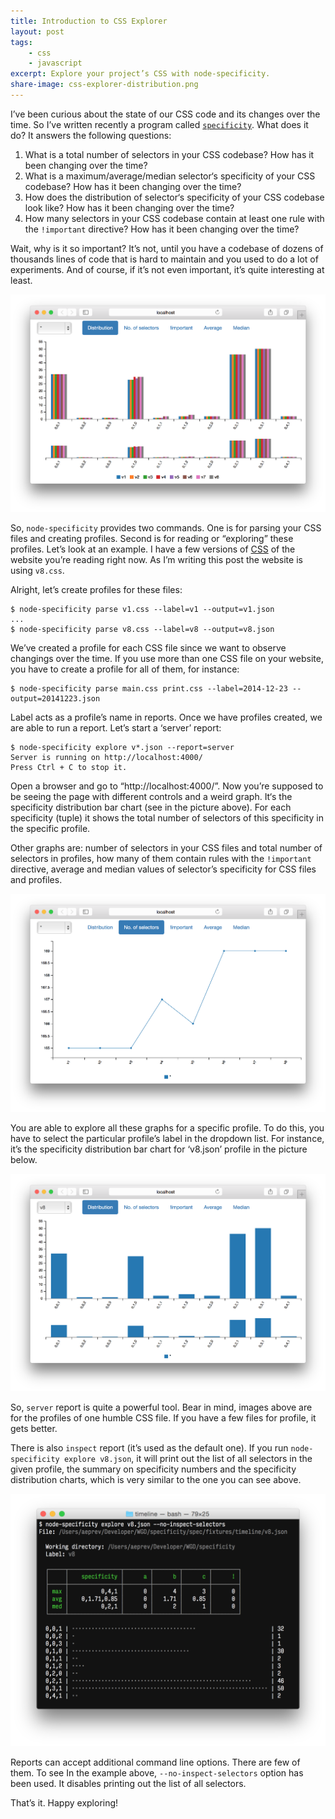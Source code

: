 ```yaml
---
title: Introduction to CSS Explorer
layout: post
tags:
    - css
    - javascript
excerpt: Explore your project’s CSS with node-specificity.
share-image: css-explorer-distribution.png
---
```


I’ve been curious about the state of our CSS code and its changes over the time.
So I’ve written recently a program called [`specificity`](https://github.com/eprev/specificity).
What does it do? It answers the following questions:

1. What is a total number of selectors in your CSS codebase?
How has it been changing over the time?
2. What is a maximum/average/median selector‘s specificity of your CSS codebase?
How has it been changing over the time?
3. How does the distribution of selector‘s specificity of your CSS codebase look like?
How has it been changing over the time?
4. How many selectors in your CSS codebase contain at least one rule with the `!important` directive?
How has it been changing over the time?

Wait, why is it so important? It’s not, until you have a codebase of dozens of
thousands lines of code that is hard to maintain and you used to do a lot of experiments.
And of course, if it’s not even important, it’s quite interesting at least.

![Screenshot of the ‘server’ report](/assets/posts/css-explorer-distribution.png)

So, `node-specificity` provides two commands. One is for parsing your CSS files and creating profiles.
Second is for reading or “exploring” these profiles. Let’s look at an example. I have a few versions of
[CSS](https://github.com/eprev/specificity/tree/master/spec/fixtures/timeline) of the website
you’re reading right now. As I’m writing this post the website is using `v8.css`.

Alright, let’s create profiles for these files:

~~~
$ node-specificity parse v1.css --label=v1 --output=v1.json
...
$ node-specificity parse v8.css --label=v8 --output=v8.json
~~~

We’ve created a profile for each CSS file since we want to observe changings over the time. If you use
more than one CSS file on your website, you have to create a profile for all of them, for instance:

~~~
$ node-specificity parse main.css print.css --label=2014-12-23 --output=20141223.json
~~~

Label acts as a profile’s name in reports. Once we have profiles created, we are able to run a report.
Let’s start a ‘server’ report:

~~~
$ node-specificity explore v*.json --report=server
Server is running on http://localhost:4000/
Press Ctrl + C to stop it.
~~~

Open a browser and go to “http://localhost:4000/”. Now you’re supposed to be seeing the page
with different controls and a weird graph. It‘s the specificity distribution bar chart (see in
the picture above). For each specificity (tuple) it shows the total number of selectors
of this specificity in the specific profile.

Other graphs are: number of selectors in your CSS files and total number of selectors in profiles,
how many of them contain rules with the `!important` directive, average and median
values of selector’s specificity for CSS files and profiles.

![Screenshot of the ‘server’ report](/assets/posts/css-explorer-selectors.png)

You are able to explore all these graphs for a specific profile. To do this, you have to
select the particular profile’s label in the dropdown list. For instance, it’s the specificity
distribution bar chart for ‘v8.json’ profile in the picture below.

![Screenshot of the ‘server’ report](/assets/posts/css-explorer-profile.png)

So, `server` report is quite a powerful tool. Bear in mind, images above are for the profiles
of one humble CSS file. If you have a few files for profile, it gets better.

There is also `inspect` report (it’s used as the default one). If you run `node-specificity explore v8.json`,
it will print out the list of all selectors in the given profile, the summary on specificity numbers
and the specificity distribution charts, which is very similar to the one you can see above.

![Screenshot of the ‘server’ report](/assets/posts/css-explorer-cli.png)

Reports can accept additional command line options. There are few of them. To see  In the example above,
`--no-inspect-selectors` option has been used. It disables printing out the list of all selectors.

That’s it. Happy exploring!
